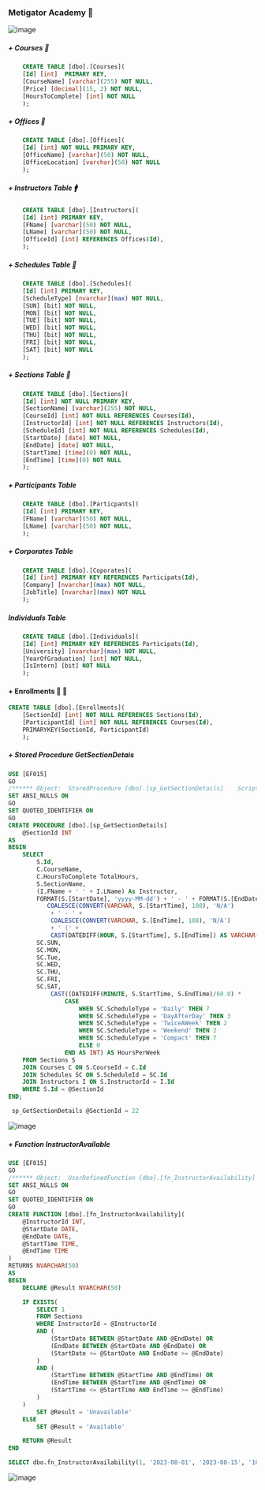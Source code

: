 ### Metigator Academy  :school:
 

![image](https://github.com/metigator/EF-016/assets/87314838/843cf693-36a9-4182-95ef-f00fca2feb50)


##### + Courses  :book:

```sql
	CREATE TABLE [dbo].[Courses](
	[Id] [int]  PRIMARY KEY,
	[CourseName] [varchar](255) NOT NULL,
	[Price] [decimal](15, 2) NOT NULL,
	[HoursToComplete] [int] NOT NULL
	);	
```

##### + Offices  :book:

```sql
	CREATE TABLE [dbo].[Offices](
	[Id] [int] NOT NULL PRIMARY KEY,
	[OfficeName] [varchar](50) NOT NULL,
	[OfficeLocation] [varchar](50) NOT NULL
	);
```
</div>

##### + Instructors Table :mens:

```sql
	CREATE TABLE [dbo].[Instructors](
	[Id] [int] PRIMARY KEY,
	[FName] [varchar](50) NOT NULL,
	[LName] [varchar](50) NOT NULL,
	[OfficeId] [int] REFERENCES Offices(Id),
 	);
```

##### + Schedules Table :department_store:

```sql
	CREATE TABLE [dbo].[Schedules](
	[Id] [int] PRIMARY KEY,
	[ScheduleType] [nvarchar](max) NOT NULL,
	[SUN] [bit] NOT NULL,
	[MON] [bit] NOT NULL,
	[TUE] [bit] NOT NULL,
	[WED] [bit] NOT NULL,
	[THU] [bit] NOT NULL,
	[FRI] [bit] NOT NULL,
	[SAT] [bit] NOT NULL
	);
```
##### + Sections Table :department_store:

```sql
	CREATE TABLE [dbo].[Sections](
	[Id] [int] NOT NULL PRIMARY KEY,
	[SectionName] [varchar](255) NOT NULL,
	[CourseId] [int] NOT NULL REFERENCES Courses(Id),
	[InstructorId] [int] NOT NULL REFERENCES Instructors(Id),
	[ScheduleId] [int] NOT NULL REFERENCES Schedules(Id),
	[StartDate] [date] NOT NULL,
	[EndDate] [date] NOT NULL,
	[StartTime] [time](0) NOT NULL,
	[EndTime] [time](0) NOT NULL
	);
```

#####  + Participants Table

```sql
	CREATE TABLE [dbo].[Particpants](
	[Id] [int] PRIMARY KEY,
	[FName] [varchar](50) NOT NULL,
	[LName] [varchar](50) NOT NULL,
	); 
```
</div>
  
#####  + Corporates Table

```sql
	CREATE TABLE [dbo].[Coporates](
	[Id] [int] PRIMARY KEY REFERENCES Participats(Id),
	[Company] [nvarchar](max) NOT NULL,
	[JobTitle] [nvarchar](max) NOT NULL
	);
```

##### Individuals Table

```sql
	CREATE TABLE [dbo].[Individuals](
	[Id] [int] PRIMARY KEY REFERENCES Participats(Id),
	[University] [nvarchar](max) NOT NULL,
	[YearOfGraduation] [int] NOT NULL,
	[IsIntern] [bit] NOT NULL
	);
```
 
#### + Enrollments :man: :girl:  

```sql
CREATE TABLE [dbo].[Enrollments](
	[SectionId] [int] NOT NULL REFERENCES Sections(Id),
	[ParticipantId] [int] NOT NULL REFERENCES Courses(Id),
	PRIMARYKEY(SectionId, ParticipantId)
	); 
```
##### + Stored Procedure GetSectionDetais
```sql
USE [EF015]
GO
/****** Object:  StoredProcedure [dbo].[sp_GetSectionDetails]    Script Date: 2023-08-06 4:00:24 PM ******/
SET ANSI_NULLS ON
GO
SET QUOTED_IDENTIFIER ON
GO
CREATE PROCEDURE [dbo].[sp_GetSectionDetails]
    @SectionId INT
AS
BEGIN
    SELECT
        S.Id,
        C.CourseName,
        C.HoursToComplete TotalHours,
        S.SectionName,
        (I.FName + ' ' + I.LName) As Instructor,
        FORMAT(S.[StartDate], 'yyyy-MM-dd') + ' - ' + FORMAT(S.[EndDate], 'yyyy-MM-dd') As Period,
           COALESCE(CONVERT(VARCHAR, S.[StartTime], 108), 'N/A') 
            + ' - ' + 
            COALESCE(CONVERT(VARCHAR, S.[EndTime], 108), 'N/A') 
            + ' (' + 
            CAST(DATEDIFF(HOUR, S.[StartTime], S.[EndTime]) AS VARCHAR(2)) + ' hrs)' As Timeslot,
        SC.SUN,
        SC.MON,
        SC.Tue,
        SC.WED,
        SC.THU,
        SC.FRI,
        SC.SAT,
            CAST((DATEDIFF(MINUTE, S.StartTime, S.EndTime)/60.0) * 
                CASE 
                    WHEN SC.ScheduleType = 'Daily' THEN 7
                    WHEN SC.ScheduleType = 'DayAfterDay' THEN 3
                    WHEN SC.ScheduleType = 'TwiceAWeek' THEN 2
                    WHEN SC.ScheduleType = 'Weekend' THEN 2
                    WHEN SC.ScheduleType = 'Compact' THEN 7
                    ELSE 0
                END AS INT) AS HoursPerWeek
    FROM Sections S
    JOIN Courses C ON S.CourseId = C.Id
    JOIN Schedules SC ON S.ScheduleId = SC.Id
    JOIN Instructors I ON S.InstructorId = I.Id
    WHERE S.Id = @SectionId
END;
```

```sql
 sp_GetSectionDetails @SectionId = 22
```
![image](https://github.com/metigator/EF-015/assets/87314838/0a38b3c4-f89c-414c-9940-9e98d48d86e8)

##### + Function InstructorAvailable

```sql
USE [EF015]
GO
/****** Object:  UserDefinedFunction [dbo].[fn_InstructorAvailability]    Script Date: 2023-08-06 4:00:55 PM ******/
SET ANSI_NULLS ON
GO
SET QUOTED_IDENTIFIER ON
GO
CREATE FUNCTION [dbo].[fn_InstructorAvailability](
    @InstructorId INT,
    @StartDate DATE,
    @EndDate DATE,
    @StartTime TIME,
    @EndTime TIME
)
RETURNS NVARCHAR(50)
AS
BEGIN
    DECLARE @Result NVARCHAR(50)

    IF EXISTS(
        SELECT 1
        FROM Sections
        WHERE InstructorId = @InstructorId
        AND (
            (StartDate BETWEEN @StartDate AND @EndDate) OR
            (EndDate BETWEEN @StartDate AND @EndDate) OR
            (StartDate <= @StartDate AND EndDate >= @EndDate)
        )
        AND (
            (StartTime BETWEEN @StartTime AND @EndTime) OR
            (EndTime BETWEEN @StartTime AND @EndTime) OR
            (StartTime <= @StartTime AND EndTime >= @EndTime)
        )
    )
        SET @Result = 'Unavailable'
    ELSE
        SET @Result = 'Available'

    RETURN @Result
END
```

```sql
SELECT dbo.fn_InstructorAvailability(1, '2023-08-01', '2023-08-15', '10:00:00', '14:00:00') AS AvailabilityStatus;
```
![image](https://github.com/metigator/EF-015/assets/87314838/6228dc1c-f68f-4452-b445-060fde3317b7)

